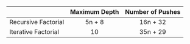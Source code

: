 |                     | Maximum Depth | Number of Pushes |
|---------------------|:-------------:|:----------------:|
| Recursive Factorial |     5n + 8    |     16n + 32     |
| Iterative Factorial |       10      |     35n + 29     |
